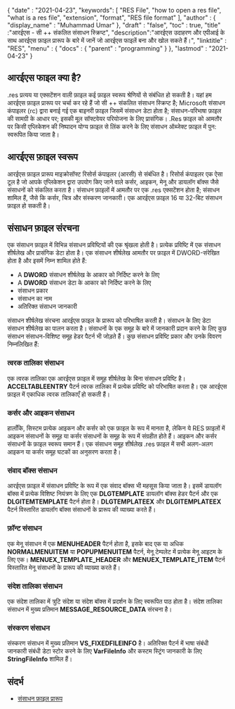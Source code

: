 {
  "date" : "2021-04-23",
  "keywords": [ "RES File", "how to open a res file", "what is a res file", "extension", "format", "RES file format" ],
  "author" : {
    "display_name" : "Muhammad Umar"
},
  "draft" : "false",
  "toc" : true,
  "title" :"आरईएस - सी ++ संकलित संसाधन स्क्रिप्ट",
  "description":"आरईएस उदाहरण और एपीआई के साथ आरईएस फ़ाइल प्रारूप के बारे में जानें जो आरईएस फाइलें बना और खोल सकते हैं।",
  "linktitle" : "RES",
  "menu" : {
    "docs" : {
      "parent" : "programming"
}
},
  "lastmod" : "2021-04-23"
}

## आरईएस फाइल क्या है?
.res प्रत्यय या एक्सटेंशन वाली फ़ाइल कई फ़ाइल स्वरूप श्रेणियों से संबंधित हो सकती है। यहां हम आरईएस फ़ाइल प्रारूप पर चर्चा कर रहे हैं जो सी ++ संकलित संसाधन स्क्रिप्ट है; Microsoft संसाधन कंपाइलर (rc) द्वारा बनाई गई एक बाइनरी फ़ाइल जिसमें संसाधन डेटा होता है; संसाधन-परिभाषा फ़ाइल की सामग्री के आधार पर; इसकी मूल सॉफ्टवेयर परियोजना के लिए प्रासंगिक। .Res फ़ाइल को आमतौर पर किसी एप्लिकेशन की निष्पादन योग्य फ़ाइल से लिंक करने के लिए संसाधन ऑब्जेक्ट फ़ाइल में पुन: स्वरूपित किया जाता है।

## आरईएस फ़ाइल स्वरूप
आरईएस फ़ाइल प्रारूप माइक्रोसॉफ्ट रिसोर्स कंपाइलर (आरसी) से संबंधित है। रिसोर्स कंपाइलर एक ऐसा टूल है जो आपके एप्लिकेशन द्वारा उपयोग किए जाने वाले कर्सर, आइकन, मेनू और डायलॉग बॉक्स जैसे संसाधनों को संकलित करता है। संसाधन फ़ाइलों में आमतौर पर एक .res एक्सटेंशन होता है; संसाधन शामिल हैं, जैसे कि कर्सर, चित्र और संस्करण जानकारी। एक आरईएस फ़ाइल 16 या 32-बिट संसाधन फ़ाइल हो सकती है।
## संसाधन फ़ाइल संरचना
एक संसाधन फ़ाइल में विभिन्न संसाधन प्रविष्टियों की एक श्रृंखला होती है। प्रत्येक प्रविष्टि में एक संसाधन शीर्षलेख और प्रासंगिक डेटा होता है। एक संसाधन शीर्षलेख आमतौर पर फ़ाइल में DWORD-संरेखित होता है और इसमें निम्न शामिल होते हैं:

- A **DWORD** संसाधन शीर्षलेख के आकार को निर्दिष्ट करने के लिए
- A **DWORD** संसाधन डेटा के आकार को निर्दिष्ट करने के लिए
- संसाधन प्रकार
- संसाधन का नाम
- अतिरिक्त संसाधन जानकारी

संसाधन शीर्षलेख संरचना आरईएस फ़ाइल के प्रारूप को परिभाषित करती है। संसाधन के लिए डेटा संसाधन शीर्षलेख का पालन करता है। संसाधनों के एक समूह के बारे में जानकारी प्रदान करने के लिए कुछ संसाधन संसाधन-विशिष्ट समूह हेडर पैटर्न भी जोड़ते हैं। कुछ संसाधन प्रविष्टि प्रकार और उनके विवरण निम्नलिखित हैं:

### त्वरक तालिका संसाधन
एक त्वरक तालिका एक आरईएस फ़ाइल में समूह शीर्षलेख के बिना संसाधन प्रविष्टि है। **ACCELTABLEENTRY** पैटर्न त्वरक तालिका में प्रत्येक प्रविष्टि को परिभाषित करता है। एक आरईएस फ़ाइल में एकाधिक त्वरक तालिकाएँ हो सकती हैं।

### कर्सर और आइकन संसाधन
हालाँकि, सिस्टम प्रत्येक आइकन और कर्सर को एक फ़ाइल के रूप में मानता है, लेकिन ये RES फ़ाइलों में आइकन संसाधनों के समूह या कर्सर संसाधनों के समूह के रूप में संग्रहीत होते हैं। आइकन और कर्सर संसाधनों के फ़ाइल स्वरूप समान हैं। एक संसाधन समूह शीर्षलेख .res फ़ाइल में सभी अलग-अलग आइकन या कर्सर समूह घटकों का अनुसरण करता है।

### संवाद बॉक्स संसाधन
आरईएस फ़ाइल में संसाधन प्रविष्टि के रूप में एक संवाद बॉक्स भी महसूस किया जाता है। इसमें डायलॉग बॉक्स में प्रत्येक विशिष्ट नियंत्रण के लिए एक **DLGTEMPLATE** डायलॉग बॉक्स हेडर पैटर्न और एक **DLGITEMTEMPLATE** पैटर्न होता है। **DLGTEMPLATEEX** और **DLGITEMPLATEEX** पैटर्न विस्तारित डायलॉग बॉक्स संसाधनों के प्रारूप की व्याख्या करते हैं।

### फ़ॉन्ट संसाधन
एक मेनू संसाधन में एक **MENUHEADER** पैटर्न होता है, इसके बाद एक या अधिक **NORMALMENUITEM** या **POPUPMENUITEM** पैटर्न, मेनू टेम्पलेट में प्रत्येक मेनू आइटम के लिए एक। **MENUEX_TEMPLATE_HEADER** और **MENUEX_TEMPLATE_ITEM** पैटर्न विस्तारित मेनू संसाधनों के प्रारूप की व्याख्या करते हैं।

### संदेश तालिका संसाधन
एक संदेश तालिका में त्रुटि संदेश या संदेश बॉक्स में प्रदर्शन के लिए स्वरूपित पाठ होता है। संदेश तालिका संसाधन में मुख्य प्रतिमान **MESSAGE_RESOURCE_DATA** संरचना है।

### संस्करण संसाधन
संस्करण संसाधन में मुख्य प्रतिमान **VS_FIXEDFILEINFO** है। अतिरिक्त पैटर्न में भाषा संबंधी जानकारी संबंधी डेटा स्टोर करने के लिए **VarFileInfo** और कस्टम स्ट्रिंग जानकारी के लिए **StringFileInfo** शामिल हैं।




## संदर्भ

* [संसाधन फ़ाइल प्रारूप](https://learn.microsoft.com/en-us/windows/win32/menurc/resource-file-formats)
 


 



